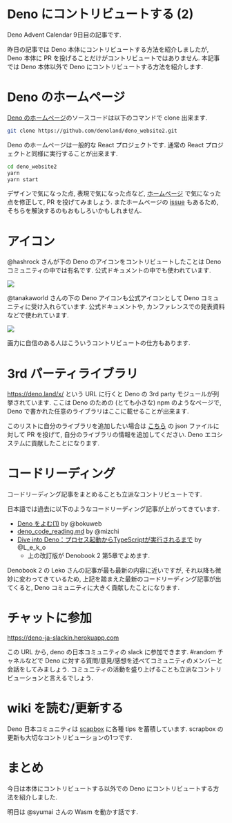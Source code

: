# Deno にコントリビュートする (2)

<!--
想定読者:
- Deno に興味がある一般の人
- Deno に興味を持っているけど, 本体を clone してビルドする気はない人
- OSS になんでもいいからコントリビュートしてみたい気持ちはあるけど, 何をしていいのかわからない人
-->

Deno Advent Calendar 9日目の記事です.

昨日の記事では Deno 本体にコントリビュートする方法を紹介しましたが, Deno 本体に PR を投げることだけがコントリビュートではありません. 本記事では Deno 本体以外で Deno にコントリビュートする方法を紹介します.

# Deno のホームページ

[Deno のホームページ][hp]のソースコードは以下のコマンドで clone 出来ます.

```sh
git clone https://github.com/denoland/deno_website2.git
```

Deno のホームページは一般的な React プロジェクトです. 通常の React プロジェクトと同様に実行することが出来ます.

```sh
cd deno_website2
yarn
yarn start
```

デザインで気になった点, 表現で気になった点など, [ホームページ][hp] で気になった点を修正して, PR を投げてみましょう. またホームページの [issue](https://github.com/denoland/deno_website2/issues) もあるため, そちらを解決するのもおもしろいかもしれません.

# アイコン

@hashrock さんが下の Deno のアイコンをコントリビュートしたことは Deno コミュニティの中では有名です. 公式ドキュメントの中でも使われています.

<img src="https://deno.land/images/deno-circle-thunder.gif" />

@tanakaworld さんの下の Deno アイコンも公式アイコンとして Deno コミュニティに受け入れらています. 公式ドキュメントや, カンファレンスでの発表資料などで使われています.

<img src="https://deno.land/images/deno_logo_4.gif" />

画力に自信のある人はこういうコントリビュートの仕方もあります.

# 3rd パーティライブラリ

https://deno.land/x/ という URL に行くと Deno の 3rd party モジュールが列挙されています. ここは Deno のための (とても小さな) npm のようなページで, Deno で書かれた任意のライブラリはここに載せることが出来ます.

このリストに自分のライブラリを追加したい場合は [こちら](https://github.com/denoland/deno_website2/blob/master/src/database.json) の json ファイルに対して PR を投げて, 自分のライブラリの情報を追加してください. Deno エコシステムに貢献したことになります.

# コードリーディング

コードリーディング記事をまとめることも立派なコントリビュートです.

日本語では過去に以下のようなコードリーディング記事が上がってきています.

- [Deno をよむ(1)](https://blog.bokuweb.me/archive/2019/01/11) by @bokuweb
- [deno_code_reading.md](https://gist.github.com/mizchi/31e5628751330b624a0e8ada9e739b1e) by @mizchi
- [Dive into Deno：プロセス起動からTypeScriptが実行されるまで](https://blog.leko.jp/post/code-reading-of-deno-boot-process/) by @L_e_k_o
  - 上の改訂版が Denobook 2 第5章でよめます.

Denobook 2 の Leko さんの記事が最も最新の内容に近いですが, それ以降も微妙に変わってきているため, 上記を踏まえた最新のコードリーディング記事が出てくると, Deno コミュニティに大きく貢献したことになります.

# チャットに参加

https://deno-ja-slackin.herokuapp.com

この URL から, deno の日本コミュニティの slack に参加できます. #random チャネルなどで Deno に対する質問/意見/感想を述べてコミュニティのメンバーと会話をしてみましょう. コミュニティの活動を盛り上げることも立派なコントリビューションと言えるでしょう.

# wiki を読む/更新する

Deno 日本コミュニティは [scapbox](https://scrapbox.io/deno-ja/) に各種 tips を蓄積しています. scrapbox の更新も大切なコントリビューションの1つです.

# まとめ

今日は本体にコントリビュートする以外での Deno にコントリビュートする方法を紹介しました.

明日は @syumai さんの Wasm を動かす話です.

[hp]: https://deno.land/
